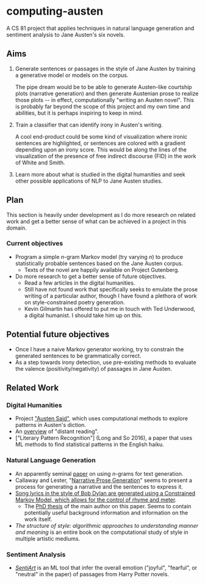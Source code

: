 ﻿# computing-austen

A CS 81 project that applies techniques in natural language generation and sentiment analysis to Jane Austen's six novels.

## Aims

1. Generate sentences or passages in the style of Jane Austen by training a generative model or models on the corpus.

   The pipe dream would be to be able to generate Austen-like courtship plots (narrative generation) and then generate Austenian prose to realize those plots -- in effect, computationally "writing an Austen novel". This is probably far beyond the scope of this project and my own time and abilities, but it is perhaps inspiring to keep in mind.

2. Train a classifier that can identify irony in Austen's writing.

   A cool end-product could be some kind of visualization where ironic sentences are highlighted, or sentences are colored with a gradient depending upon an irony score. This would be along the lines of the visualization of the presence of free indirect discourse (FID) in the work of White and Smith.
  
3. Learn more about what is studied in the digital humanities and seek other possible applications of NLP to Jane Austen studies.

## Plan

This section is heavily under development as I do more research on related work and get a better sense of what can be achieved in a project in this domain.

### Current objectives

- Program a simple *n*-gram Markov model (try varying *n*) to produce statistically probable sentences based on the Jane Austen corpus.
  - Texts of the novel are happily available on Project Gutenberg.
- Do more research to get a better sense of future objectives.
  - Read a few articles in the digital humanities.
  - Still have not found work that specifically seeks to emulate the prose writing of a particular author, though I have found a plethora of work on style-constrained poetry generation.
  - Kevin Gilmartin has offered to put me in touch with Ted Underwood, a digital humanist. I should take him up on this.

## Potential future objectives

- Once I have a naive Markov generator working, try to constrain the generated sentences to be grammatically correct.
- As a step towards irony detection, use pre-existing methods to evaluate the valence (positivity/negativity) of passages in Jane Austen.

## Related Work

### Digital Humanities
- Project ["Austen Said"](http://austen.unl.edu/), which uses computational methods to explore patterns in Austen's diction.
- An [overview](http://www.digitalhumanities.org/dhq/vol/11/2/000317/000317.html) of "distant reading".
- ["Literary Pattern Recognition"] (Long and So 2016), a paper that uses ML methods to find statistical patterns in the English haiku.

### Natural Language Generation
- An apparently seminal [paper](https://www.aclweb.org/anthology/W98-1426.pdf) on using *n*-grams for text generation.
- Callaway and Lester, "[Narrative Prose Generation](http://www.sciencedirect.com/science/article/pii/S0004370202002308)" seems to present a process for generating a narrative and the sentences to express it.
- [Song lyrics in the style of Bob Dylan are generated using a Constrained Markov Model, which allows for the control of rhyme and meter](https://www.researchgate.net/publication/236166532_Markov_Constraints_for_Generating_Lyrics_with_Style). 
  - The [PhD thesis](https://pdfs.semanticscholar.org/b71c/7f8888f4dc205daf81ff70d939ac6db86bb8.pdf) of the main author on this paper. Seems to contain potentially useful background information and information on the work itself.
- *The structure of style: algorithmic approaches to understanding manner and meaning* is an entire book on the computational study of style in multiple artistic mediums.

### Sentiment Analysis
- [*SentiArt*](https://www.frontiersin.org/articles/10.3389/frobt.2019.00053/full) is an ML tool that infer the overall emotion ("joyful", "fearful", or "neutral" in the paper) of passages from Harry Potter novels.
